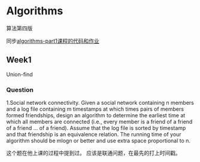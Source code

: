 # Algorithms
算法第四版

同步[algorithms-part1课程的代码和作业](https://www.coursera.org/learn/algorithms-part1/)


## Week1
Union-find

### Question
1.Social network connectivity. Given a social network containing n members and a log file containing m timestamps at which times pairs of members formed friendships, design an algorithm to determine the earliest time at which all members are connected (i.e., every member is a friend of a friend of a friend ... of a friend). Assume that the log file is sorted by timestamp and that friendship is an equivalence relation. The running time of your algorithm should be mlogn or better and use extra space proportional to n.

这个题在他上课的过程中提到过。
应该是联通问题，在最先的打上时间戳。
